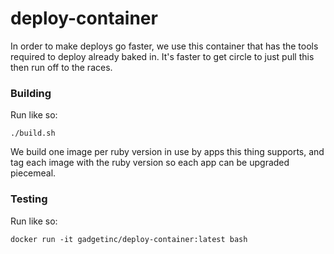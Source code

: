 # deploy-container

In order to make deploys go faster, we use this container that has the tools required to deploy already baked in. It's faster to get circle to just pull this then run off to the races.

### Building

Run like so:

```
./build.sh
```

We build one image per ruby version in use by apps this thing supports, and tag each image with the ruby version so each app can be upgraded piecemeal.

### Testing

Run like so:

```
docker run -it gadgetinc/deploy-container:latest bash
```